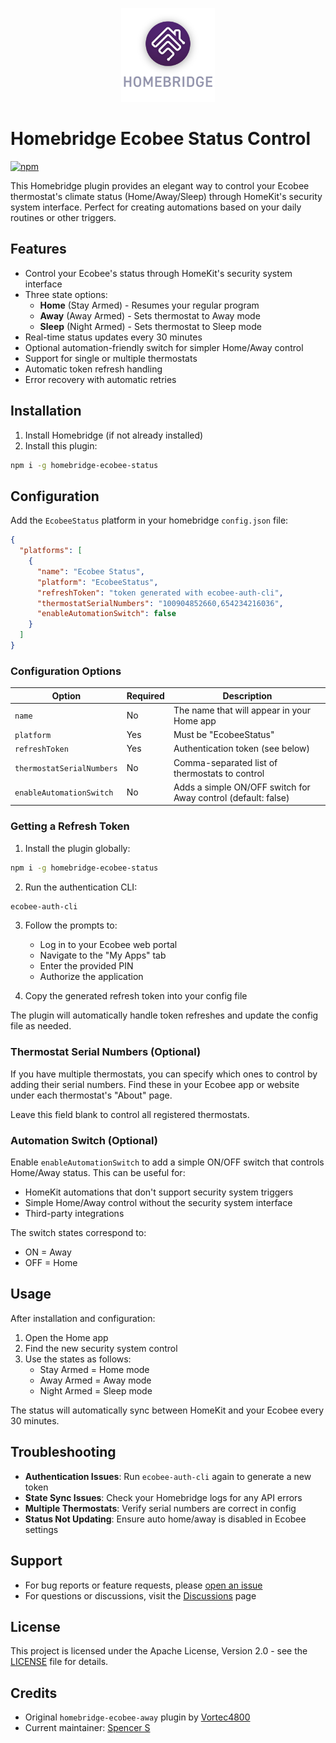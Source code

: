 <p align="center">
<img src="https://github.com/homebridge/branding/raw/latest/logos/homebridge-wordmark-logo-vertical.png" width="150">
</p>

# Homebridge Ecobee Status Control

[![npm](https://img.shields.io/npm/v/homebridge-ecobee-status.svg)](https://www.npmjs.com/package/homebridge-ecobee-status)

This Homebridge plugin provides an elegant way to control your Ecobee thermostat's climate status (Home/Away/Sleep) through HomeKit's security system interface. Perfect for creating automations based on your daily routines or other triggers.

## Features

- Control your Ecobee's status through HomeKit's security system interface
- Three state options:
  - **Home** (Stay Armed) - Resumes your regular program
  - **Away** (Away Armed) - Sets thermostat to Away mode
  - **Sleep** (Night Armed) - Sets thermostat to Sleep mode
- Real-time status updates every 30 minutes
- Optional automation-friendly switch for simpler Home/Away control
- Support for single or multiple thermostats
- Automatic token refresh handling
- Error recovery with automatic retries

## Installation

1. Install Homebridge (if not already installed)
2. Install this plugin:
```bash
npm i -g homebridge-ecobee-status
```

## Configuration

Add the `EcobeeStatus` platform in your homebridge `config.json` file:

```json
{
  "platforms": [
    {
      "name": "Ecobee Status",
      "platform": "EcobeeStatus",
      "refreshToken": "token generated with ecobee-auth-cli",
      "thermostatSerialNumbers": "100904852660,654234216036",
      "enableAutomationSwitch": false
    }
  ]
}
```

### Configuration Options

| Option | Required | Description |
|--------|----------|-------------|
| `name` | No | The name that will appear in your Home app |
| `platform` | Yes | Must be "EcobeeStatus" |
| `refreshToken` | Yes | Authentication token (see below) |
| `thermostatSerialNumbers` | No | Comma-separated list of thermostats to control |
| `enableAutomationSwitch` | No | Adds a simple ON/OFF switch for Away control (default: false) |

### Getting a Refresh Token

1. Install the plugin globally:
```bash
npm i -g homebridge-ecobee-status
```

2. Run the authentication CLI:
```bash
ecobee-auth-cli
```

3. Follow the prompts to:
   - Log in to your Ecobee web portal
   - Navigate to the "My Apps" tab
   - Enter the provided PIN
   - Authorize the application

4. Copy the generated refresh token into your config file

The plugin will automatically handle token refreshes and update the config file as needed.

### Thermostat Serial Numbers (Optional)

If you have multiple thermostats, you can specify which ones to control by adding their serial numbers. Find these in your Ecobee app or website under each thermostat's "About" page.

Leave this field blank to control all registered thermostats.

### Automation Switch (Optional)

Enable `enableAutomationSwitch` to add a simple ON/OFF switch that controls Home/Away status. This can be useful for:
- HomeKit automations that don't support security system triggers
- Simple Home/Away control without the security system interface
- Third-party integrations

The switch states correspond to:
- ON = Away
- OFF = Home

## Usage

After installation and configuration:

1. Open the Home app
2. Find the new security system control
3. Use the states as follows:
   - Stay Armed = Home mode
   - Away Armed = Away mode
   - Night Armed = Sleep mode

The status will automatically sync between HomeKit and your Ecobee every 30 minutes.

## Troubleshooting

- **Authentication Issues**: Run `ecobee-auth-cli` again to generate a new token
- **State Sync Issues**: Check your Homebridge logs for any API errors
- **Multiple Thermostats**: Verify serial numbers are correct in config
- **Status Not Updating**: Ensure auto home/away is disabled in Ecobee settings

## Support

- For bug reports or feature requests, please [open an issue](https://github.com/sbs44/homebridge-ecobee-status/issues)
- For questions or discussions, visit the [Discussions](https://github.com/sbs44/homebridge-ecobee-status/discussions) page

## License

This project is licensed under the Apache License, Version 2.0 - see the [LICENSE](LICENSE) file for details.

## Credits

- Original `homebridge-ecobee-away` plugin by [Vortec4800](https://github.com/Vortec4800)
- Current maintainer: [Spencer S](https://github.com/sbs44)
